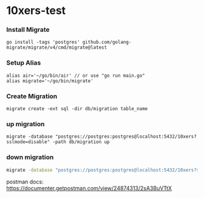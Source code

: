 # 10xers-test

### Install Migrate
```shell
go install -tags 'postgres' github.com/golang-migrate/migrate/v4/cmd/migrate@latest
```

### Setup Alias
```shell
alias air='~/go/bin/air' // or use "go run main.go"       
alias migrate='~/go/bin/migrate'
```

### Create Migration
```shell
migrate create -ext sql -dir db/migration table_name
```

### up migration
```shell
migrate -database "postgres://postgres:postgres@localhost:5432/10xers?sslmode=disable" -path db/migration up
```

### down migration
```bash
migrate -database "postgres://postgres:postgres@localhost:5432/10xers?sslmode=disable" -path db/migration down
```

postman docs: https://documenter.getpostman.com/view/24874313/2sA3BuVTtX
